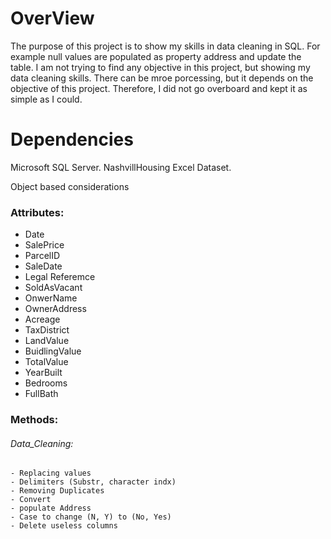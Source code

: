 # OverView
The purpose of this project is to show my skills in data cleaning in SQL. For example null values are populated as property address and update the table.
I am not trying to find any objective in this project, but showing my data cleaning skills. There can be mroe porcessing, but it depends on the objective of this project.
Therefore, I did not go overboard and kept it as simple as I could.

# Dependencies
Microsoft SQL Server.
NashvillHousing Excel Dataset.

Object based considerations
### Attributes:
  - Date
  - SalePrice
  - ParcelID
  - SaleDate
  - Legal Referemce
  - SoldAsVacant
  - OnwerName
  - OwnerAddress
  - Acreage
  - TaxDistrict
  - LandValue
  - BuidlingValue
  - TotalValue
  - YearBuilt
  - Bedrooms
  - FullBath
### Methods:
  ###### Data_Cleaning:
    - Replacing values
    - Delimiters (Substr, character indx)
    - Removing Duplicates
    - Convert
    - populate Address
    - Case to change (N, Y) to (No, Yes)
    - Delete useless columns
